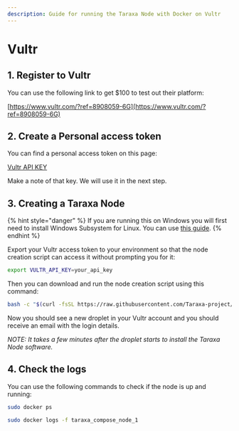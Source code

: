 ```yaml
---
description: Guide for running the Taraxa Node with Docker on Vultr
---
```


# Vultr

## 1. Register to Vultr

You can use the following link to get $100 to test out their platform:

[https://www.vultr.com/?ref=8908059-6G](https://www.vultr.com/?ref=8908059-6G)

## 2. Create a Personal access token

You can find a personal access token on this page:

[Vultr API KEY](https://my.vultr.com/settings/#settingsapi)

Make a note of that key. We will use it in the next step.

## 3. Creating a Taraxa Node

{% hint style="danger" %}
If you are running this on Windows you will first need to install Windows Subsystem for Linux. You can use [this guide](https://docs.microsoft.com/en-us/windows/wsl/install-win10).
{% endhint %}

Export your Vultr access token to your environment so that the node creation script can access it without prompting you for it:

```bash
export VULTR_API_KEY=your_api_key
```

Then you can download and run the node creation script using this command:

```bash
bash -c "$(curl -fsSL https://raw.githubusercontent.com/Taraxa-project/taraxa-ops/master/scripts/one-click-Vultr.sh)"
```

Now you should see a new droplet in your Vultr account and you should receive an email with the login details.

_NOTE: It takes a few minutes after the droplet starts to install the Taraxa Node software._

## 4. Check the logs

You can use the following commands to check if the node is up and running:

```bash
sudo docker ps

sudo docker logs -f taraxa_compose_node_1
```

